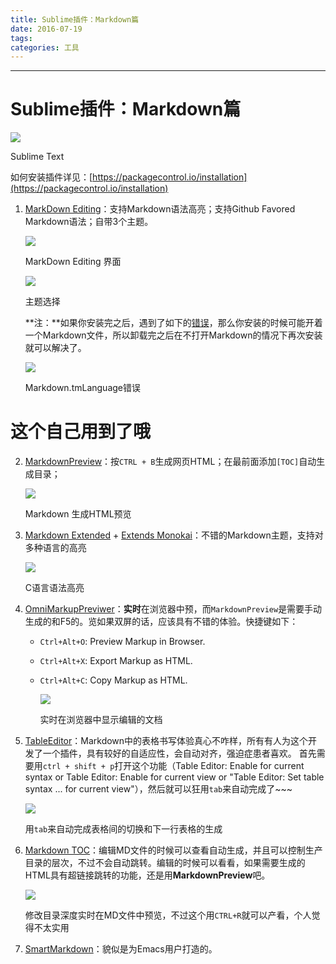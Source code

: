 ```yaml
---
title: Sublime插件：Markdown篇
date: 2016-07-19
tags:
categories: 工具
---
```

------

# Sublime插件：Markdown篇

<!-- more -->

 ![](http://upload-images.jianshu.io/upload_images/26219-29e0b5a286d79092.png?imageMogr2/auto-orient/strip%7CimageView2/2/w/1240/format/jpg)

 Sublime Text

如何安装插件详见：[https://packagecontrol.io/installation](https://packagecontrol.io/installation)

1.  [MarkDown Editing](https://github.com/SublimeText-Markdown/MarkdownEditing)：支持Markdown语法高亮；支持Github Favored Markdown语法；自带3个主题。

     ![](http://upload-images.jianshu.io/upload_images/26219-acb1458822ef63e8.png?imageMogr2/auto-orient/strip%7CimageView2/2/w/1240/format/jpg)

     MarkDown Editing 界面

     ![](http://upload-images.jianshu.io/upload_images/26219-88170fc627d3078c.png?imageMogr2/auto-orient/strip%7CimageView2/2/w/1240/format/jpg)

     主题选择

    **注：**如果你安装完之后，遇到了如下的[错误](https://github.com/SublimeText-Markdown/MarkdownEditing/issues/115)，那么你安装的时候可能开着一个Markdown文件，所以卸载完之后在不打开Markdown的情况下再次安装就可以解决了。

     ![](http://upload-images.jianshu.io/upload_images/26219-546efb46c571f42d.png?imageMogr2/auto-orient/strip%7CimageView2/2/w/1240/format/jpg)

     Markdown.tmLanguage错误

# 这个自己用到了哦
2.  [MarkdownPreview](https://github.com/revolunet/sublimetext-markdown-preview)：按`CTRL + B`生成网页HTML；在最前面添加`[TOC]`自动生成目录；

     ![](http://upload-images.jianshu.io/upload_images/26219-ba148bf2ae66a82b.png?imageMogr2/auto-orient/strip%7CimageView2/2/w/1240/format/jpg)

     Markdown 生成HTML预览

3.  [Markdown Extended](https://github.com/jonschlinkert/sublime-markdown-extended) + [Extends Monokai](https://github.com/jonschlinkert/sublime-monokai-extended)：不错的Markdown主题，支持对多种语言的高亮

     ![](http://upload-images.jianshu.io/upload_images/26219-1c131c4be3d76855.png?imageMogr2/auto-orient/strip%7CimageView2/2/w/1240/format/jpg)

     C语言语法高亮

4.  [OmniMarkupPreviwer](http://theo.im/OmniMarkupPreviewer/)：**实时**在浏览器中预，而`MarkdownPreview`是需要手动生成的和F5的。览如果双屏的话，应该具有不错的体验。快捷键如下：
    *   `Ctrl+Alt+O`: Preview Markup in Browser.
    *   `Ctrl+Alt+X`: Export Markup as HTML.
    *   `Ctrl+Alt+C`: Copy Markup as HTML.

         ![](http://upload-images.jianshu.io/upload_images/26219-9a865e2acb4843cc.gif?imageMogr2/auto-orient/strip%7CimageView2/2/w/1240/format/jpg)

         实时在浏览器中显示编辑的文档

5.  [TableEditor](https://github.com/vkocubinsky/SublimeTableEditor)：Markdown中的表格书写体验真心不咋样，所有有人为这个开发了一个插件，具有较好的自适应性，会自动对齐，强迫症患者喜欢。
    首先需要用`ctrl + shift + p`打开这个功能（Table Editor: Enable for current syntax or Table Editor: Enable for current view or "Table Editor: Set table syntax ... for current view"），然后就可以狂用`tab`来自动完成了~~~

     ![](http://upload-images.jianshu.io/upload_images/26219-256230846b591b50.gif?imageMogr2/auto-orient/strip%7CimageView2/2/w/1240/format/jpg)

     用`tab`来自动完成表格间的切换和下一行表格的生成

6.  [Markdown TOC](https://github.com/naokazuterada/MarkdownTOC)：编辑MD文件的时候可以查看自动生成，并且可以控制生产目录的层次，不过不会自动跳转。编辑的时候可以看看，如果需要生成的HTML具有超链接跳转的功能，还是用**MarkdownPreview**吧。

     ![](http://upload-images.jianshu.io/upload_images/26219-3fbd3982920df18a.gif?imageMogr2/auto-orient/strip%7CimageView2/2/w/1240/format/jpg)

     修改目录深度实时在MD文件中预览，不过这个用`CTRL+R`就可以产看，个人觉得不太实用

7.  [SmartMarkdown](https://github.com/demon386/SmartMarkdown)：貌似是为Emacs用户打造的。